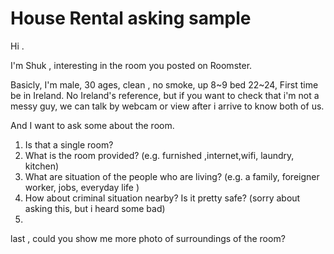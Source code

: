 # House Rental asking sample

Hi  . 

I'm Shuk , interesting in the room you posted on Roomster.

Basicly, I'm male, 30 ages, clean , no smoke, up 8~9 bed 22~24,
First time be in Ireland. No Ireland's reference, but if you want to check that i'm not a messy guy, we can talk by webcam or view after i arrive to know both of us.

And I want to ask some about the room.

1. Is that a single room?
2. What is the room provided? (e.g. furnished ,internet,wifi, laundry, kitchen)
3. What are situation of the people who are living? (e.g. a family, foreigner worker, jobs, everyday life )
4. How about criminal situation nearby? Is it pretty safe? (sorry about asking this, but i heard some bad)
5. 

last , could you show me more photo of surroundings of the room?
